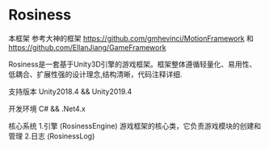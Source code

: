 # Rosiness 
本框架 参考大神的框架  https://github.com/gmhevinci/MotionFramework 和
                   https://github.com/EllanJiang/GameFramework
                   
Rosiness是一套基于Unity3D引擎的游戏框架。框架整体遵循轻量化、易用性、低耦合、扩展性强的设计理念,结构清晰，代码注释详细.

支持版本
Unity2018.4 && Unity2019.4

开发环境
C# && .Net4.x

核心系统
1.引擎 (RosinessEngine) 游戏框架的核心类，它负责游戏模块的创建和管理
2.日志 (RosinessLog)
